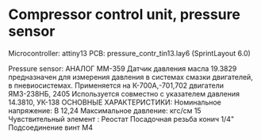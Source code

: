 # Compressor control unit, pressure sensor
Microcontroller: attiny13
PCB: pressure_contr_tin13.lay6 (SprintLayout 6.0)

Pressure sensor:
АНАЛОГ ММ-359
Датчик давления масла 19.3829 предназначен для измерения давления в системах смазки двигателей, в пневиосистемах. 
Применяется на К-700А,-701,702 двигатели ЯМЗ-238НБ, 2405
Используется совместно с указателем давления 14.3810, УК-138
ОСНОВНЫЕ ХАРАКТЕРИСТИКИ:
Номинальное напряжение:	В	12,24
Максимальное давление: кгс/см 15
Чувствительный элемент :	Реостат
Посадочная резьба конич 1/4"
Подсоединение винт М4
